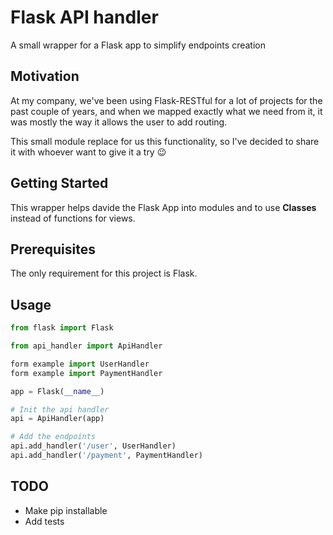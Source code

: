 # Flask API handler
A small wrapper for a Flask app to simplify endpoints creation

## Motivation
At my company, we've been using Flask-RESTful for a lot of projects for the past couple of years, and when we mapped exactly what we need from it, it was mostly the way it allows the user to add routing.

This small module replace for us this functionality, so I've decided to share it with whoever want to give it a try :wink: 

## Getting Started
This wrapper helps davide the Flask App into modules and to use __Classes__ instead of functions for views.

## Prerequisites
The only requirement for this project is Flask.
  
## Usage
```python
from flask import Flask

from api_handler import ApiHandler

form example import UserHandler
form example import PaymentHandler

app = Flask(__name__)

# Init the api handler 
api = ApiHandler(app)

# Add the endpoints 
api.add_handler('/user', UserHandler)
api.add_handler('/payment', PaymentHandler)
```

## TODO
*   Make pip installable
*   Add tests
